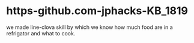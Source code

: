 # https-github.com-jphacks-KB_1819
we made line-clova skill by which we know how much food are in a refrigator and what to cook. 
